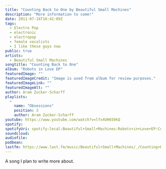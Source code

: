 ```yaml
---
title: "Counting Back to One by Beautiful Small Machines"
description: "More information to come!"
date: 2011-07-16T16:41:09Z
tags:
  - Electro Pop
  - electronic
  - electropop
  - female vocalists
  - I like these guys now
public: true
artists:
  - Beautiful Small Machines
songtitle: "Counting Back to One"
album: "Robots in Love EP"
featuredImage: ""
featuredImageCredit: "Image is used from album for review purposes."
featuredImageLink: ""
featuredImageAlt: ""
author: Aram Zucker-Scharff
playlists:
  -
    name: "Obsessions"
    position: 3
    author: Aram Zucker-Scharff
youtube: https://www.youtube.com/watch?v=lfx4UH659kQ
spotify: 
spotifyUri: spotify:local:Beautiful+Small+Machines:Robots+in+Love+EP:Counting+Back+to+One:237
soundcloud:
audiofile:
podbean:
lastfm: https://www.last.fm/music/Beautiful+Small+Machines/_/Counting+Back+To+1
---
```


A song I plan to write more about.
		